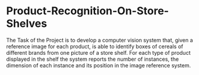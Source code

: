 # Product-Recognition-On-Store-Shelves
The Task of the Project is to develop a computer vision system that, 
given a reference image for each product, is able to identify boxes of cereals 
of different brands from one picture of a store shelf. 
For each type of product displayed in the shelf the system reports the number 
of instances, the dimension of each instance and its position in the image reference system.

